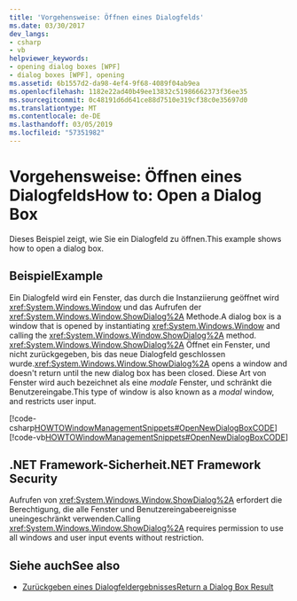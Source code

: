 ```yaml
---
title: 'Vorgehensweise: Öffnen eines Dialogfelds'
ms.date: 03/30/2017
dev_langs:
- csharp
- vb
helpviewer_keywords:
- opening dialog boxes [WPF]
- dialog boxes [WPF], opening
ms.assetid: 6b1557d2-da98-4ef4-9f68-4089f04ab9ea
ms.openlocfilehash: 1182e22ad40b49ee13832c51986662373f36ee35
ms.sourcegitcommit: 0c48191d6d641ce88d7510e319cf38c0e35697d0
ms.translationtype: MT
ms.contentlocale: de-DE
ms.lasthandoff: 03/05/2019
ms.locfileid: "57351982"
---
```

# <a name="how-to-open-a-dialog-box"></a><span data-ttu-id="fec38-102">Vorgehensweise: Öffnen eines Dialogfelds</span><span class="sxs-lookup"><span data-stu-id="fec38-102">How to: Open a Dialog Box</span></span>
<span data-ttu-id="fec38-103">Dieses Beispiel zeigt, wie Sie ein Dialogfeld zu öffnen.</span><span class="sxs-lookup"><span data-stu-id="fec38-103">This example shows how to open a dialog box.</span></span>  
  
## <a name="example"></a><span data-ttu-id="fec38-104">Beispiel</span><span class="sxs-lookup"><span data-stu-id="fec38-104">Example</span></span>  
 <span data-ttu-id="fec38-105">Ein Dialogfeld wird ein Fenster, das durch die Instanziierung geöffnet wird <xref:System.Windows.Window> und das Aufrufen der <xref:System.Windows.Window.ShowDialog%2A> Methode.</span><span class="sxs-lookup"><span data-stu-id="fec38-105">A dialog box is a window that is opened by instantiating <xref:System.Windows.Window> and calling the <xref:System.Windows.Window.ShowDialog%2A> method.</span></span> <span data-ttu-id="fec38-106"><xref:System.Windows.Window.ShowDialog%2A> Öffnet ein Fenster, und nicht zurückgegeben, bis das neue Dialogfeld geschlossen wurde.</span><span class="sxs-lookup"><span data-stu-id="fec38-106"><xref:System.Windows.Window.ShowDialog%2A> opens a window and doesn't return until the new dialog box has been closed.</span></span> <span data-ttu-id="fec38-107">Diese Art von Fenster wird auch bezeichnet als eine *modale* Fenster, und schränkt die Benutzereingabe.</span><span class="sxs-lookup"><span data-stu-id="fec38-107">This type of window is also known as a *modal* window, and restricts user input.</span></span>  
  
 [!code-csharp[HOWTOWindowManagementSnippets#OpenNewDialogBoxCODE](~/samples/snippets/csharp/VS_Snippets_Wpf/HOWTOWindowManagementSnippets/CSharp/MainWindow.xaml.cs#opennewdialogboxcode)]
 [!code-vb[HOWTOWindowManagementSnippets#OpenNewDialogBoxCODE](~/samples/snippets/visualbasic/VS_Snippets_Wpf/HOWTOWindowManagementSnippets/visualbasic/mainwindow.xaml.vb#opennewdialogboxcode)]  
  
## <a name="net-framework-security"></a><span data-ttu-id="fec38-108">.NET Framework-Sicherheit</span><span class="sxs-lookup"><span data-stu-id="fec38-108">.NET Framework Security</span></span>  
 <span data-ttu-id="fec38-109">Aufrufen von <xref:System.Windows.Window.ShowDialog%2A> erfordert die Berechtigung, die alle Fenster und Benutzereingabeereignisse uneingeschränkt verwenden.</span><span class="sxs-lookup"><span data-stu-id="fec38-109">Calling <xref:System.Windows.Window.ShowDialog%2A> requires permission to use all windows and user input events without restriction.</span></span>  
  
## <a name="see-also"></a><span data-ttu-id="fec38-110">Siehe auch</span><span class="sxs-lookup"><span data-stu-id="fec38-110">See also</span></span>
- [<span data-ttu-id="fec38-111">Zurückgeben eines Dialogfeldergebnisses</span><span class="sxs-lookup"><span data-stu-id="fec38-111">Return a Dialog Box Result</span></span>](how-to-return-a-dialog-box-result.md)
